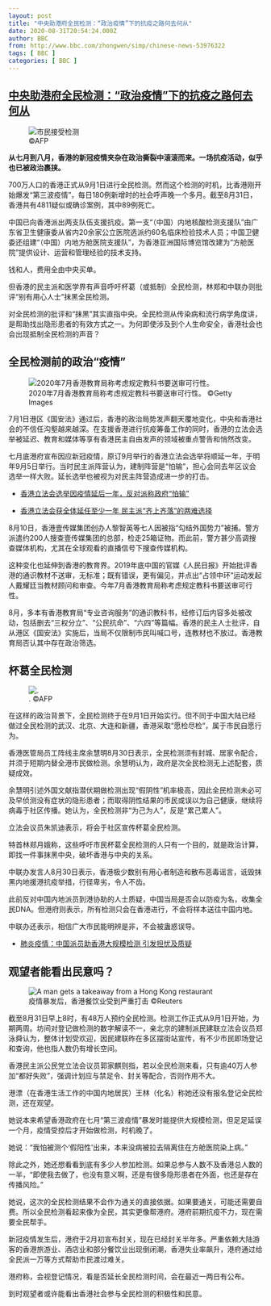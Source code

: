 ```yaml
---
layout: post
title: "中央助港府全民检测：“政治疫情”下的抗疫之路何去何从"
date: 2020-08-31T20:54:24.000Z
author: BBC
from: http://www.bbc.com/zhongwen/simp/chinese-news-53976322
tags: [ BBC ]
categories: [ BBC ]
---
```

<!--1598907264000-->
[中央助港府全民检测：“政治疫情”下的抗疫之路何去何从](http://www.bbc.com/zhongwen/simp/chinese-news-53976322)
------

<div>
<figure><img alt="市民接受检测" src="https://ichef.bbci.co.uk/news/600/cpsprodpb/D8D5/production/_114190555_whatsubject.jpg" referrerpolicy="no-referrer"><br><figcaption> ©AFP</figcaption></figure><p class="story-body__introduction"><strong>从七月到八月，香港的新冠疫情夹杂</strong><strong>在</strong><strong>政治</strong><strong>撕裂中</strong><strong>滚滚而来</strong><strong>。</strong><strong>一场抗疫活动，</strong><strong>似乎也</strong><strong>已被政治裹挟。</strong></p><p>700万人口的香港正式从9月1日进行全民检测。然而这个检测的时机，比香港刚开始爆发“第三波疫情”，每日180例新增时的社会呼声晚一个多月。截至8月31日，香港共有4811疑似或确诊案例，其中89例死亡。</p><p>中国已向香港派出两支队伍支援抗疫。第一支“（中国）内地核酸检测支援队”由广东省卫生健康委从省内20余家公立医院选派约60名临床检验技术人员；中国卫健委还组建“（中国）内地方舱医院支援队”，为香港亚洲国际博览馆改建为“方舱医院”提供设计、运营和管理经验的技术支持。</p><p>钱和人，费用全由中央买单。</p><p>但香港的民主派和医学界有声音呼吁杯葛（或抵制）全民检测，林郑和中联办则批评“别有用心人士”抹黑全民检测。</p><p>对全民检测的批评和“抹黑”其实直指中央。全民检测从传染病和流行病学角度讲，是帮助找出隐形患者的有效方式之一。为何即使涉及到个人生命安全，香港社会也会出现抵制全民检测的声音？</p><h2 class="story-body__crosshead">全民检测前的政治“疫情”</h2><figure><img alt="2020年7月香港教育局称考虑规定教科书要送审可行性。" src="https://ichef.bbci.co.uk/news/600/cpsprodpb/939C/production/_114188773_53976322.jpg" referrerpolicy="no-referrer"><br><figcaption>2020年7月香港教育局称考虑规定教科书要送审可行性。 ©Getty Images</figcaption></figure><p>7月1日港区《国安法》通过后，香港的政治局势发声翻天覆地变化，中央和香港社会的不信任沟壑越来越深。在支援香港进行抗疫筹备工作的同时，香港的立法会选举被延迟、教育和媒体等享有香港民主自由发声的领域被重点警告和悄然改变。</p><p>七月底港府宣布因应新冠疫情，原订9月举行的香港立法会选举将顺延一年，于明年9月5日举行。当时民主派阵营认为，建制阵营是“怕输”，担心会同去年区议会选举一样大败。延长选举也被视为对民主阵营造成进一步的打击。</p><ul class="story-body__unordered-list"><li class="story-body__list-item"><a href="http://https//www.bbc.com/zhongwen/simp/chinese-news-53608720" class="story-body__link">香港立法会选举因疫情延后一年，反对派称政府“怕输”</a></li></ul><ul class="story-body__unordered-list"><li class="story-body__list-item"><a href="http://https//www.bbc.com/zhongwen/simp/chinese-news-53777549" class="story-body__link">香港立法会获全体延任至少一年 民主派“齐上齐落”的两难选择</a></li></ul><p>8月10日，香港壹传媒集团创办人黎智英等七人因被指“勾结外国势力”被捕。警方派遣约200人搜查壹传媒集团的总部，检走25箱证物。而此前，警方甚少高调搜查媒体机构，尤其在全球观看的直播信号下搜查传媒机构。</p><p>这种变化也延伸到香港的教育界。2019年底中国的官媒《人民日报》开始批评香港的通识教材不送审，无标准；既有错误，更有偏见，并点出“占领中环”运动发起人戴耀廷当教材顾问和审查。今年7月香港教育局称考虑规定教科书要送审可行性。</p><p>8月，多本有香港教育局“专业咨询服务”的通识教科书，经修订后内容多处被改动，包括删去“三权分立”、“公民抗命”、“六四”等篇幅。香港的民主人士批评，自从港区《国安法》实施后，当局不仅限制市民叫喊口号，连教材也不放过。香港教育局否认其中存在政治筛选。</p><h2 class="story-body__crosshead">杯葛全民检测</h2><figure><img alt="." src="https://ichef.bbci.co.uk/news/600/cpsprodpb/E1BC/production/_114188775_53976322.jpg" referrerpolicy="no-referrer"><br><figcaption>. ©AFP</figcaption></figure><p>在这样的政治背景下，全民检测终于在9月1日开始实行。但不同于中国大陆已经做过全民检测的武汉、北京、大连和新疆，香港采取“愿检尽检”，属于市民自愿行为。</p><p>香港医管局员工阵线主席余慧明8月30日表示，全民检测须有封城、居家令配合，并须于短期内替全港市民做检测。余慧明认为，政府是次全民检测无上述配套，质疑成效。</p><p>余慧明引述外国文献指潜伏期做检测出现“假阴性”机率极高，因此全民检测未必可及早侦测没有症状的隐形患者；而取得阴性结果的市民或误以为自己健康，继续将病毒于社区传播。她认为，全民检测非“为己为人”，反是“累己累人”。</p><p>立法会议员朱凯迪表示，将会于社区宣传杯葛全民检测。</p><p>特首林郑月娥称，这些呼吁市民杯葛全民检测的人只有一个目的，就是政治计算，即找一件事抹黑中央，破坏香港与中央的关系。</p><p>中联办发言人8月30日表示，香港极少数别有用心者制造和散布恶毒谣言，诋毁抹黑内地援港抗疫举措，行径卑劣，令人不齿。</p><p>此前反对中国内地派员到港协助的人士质疑，中国当局是否会以防疫为名，收集全民DNA。但港府则表示，所有检测只会在香港进行，不会将样本送往中国内地。</p><p>中联办还表示，相信广大市民能明辨是非，不会被蛊惑误导。</p><ul class="story-body__unordered-list"><li class="story-body__list-item"><a href="http://https//www.bbc.com/zhongwen/simp/chinese-news-53636609" class="story-body__link">肺炎疫情：中国派员助香港大规模检测 引发担忧及质疑</a></li></ul><h2 class="story-body__crosshead">观望者能看出民意吗？</h2><figure><img alt="A man gets a takeaway from a Hong Kong restaurant" src="https://ichef.bbci.co.uk/news/600/cpsprodpb/34CF/production/_113691531_mediaitem113691530.jpg" referrerpolicy="no-referrer"><br><figcaption>疫情暴发后，香港餐饮业受到严重打击 ©Reuters</figcaption></figure><p>截至8月31日早上8时，有48万人预约全民检测。检测工作正式从9月1日开始，为期两周。坊间对登记做检测的数字解读不一，亲北京的建制派民建联立法会议员郑泳舜认为，整体计划受欢迎，因民建联昨在多区摆街站宣传，有不少市民即场登记和查询，他也指人数仍有增长空间。</p><p>香港民主派公民党立法会议员郭家麒则指，若以全民检测来看，只有逾40万人参加“都好失败”，强调计划应与禁足令、封关等配合，否则作用不大。</p><p>港漂（在香港生活工作的中国内地居民）王林（化名）称她还没有报名登记全民检测，还在观望。</p><p>她说本来希望香港政府在七月“第三波疫情”暴发时能提供大规模检测，但足足延误一个月，疫情受控后才开始做检测，时机晚了。</p><p>她说：“我怕被测个‘假阳性’出来，本来没病被拉去隔离住在方舱医院染上病。”</p><p>除此之外，她还想看看到底有多少人参加检测。如果总参与人数不及香港总人数的一半，“即使我去做了，也没有意义啊，还是有很多隐形患者在外面，也还是存在传播风险。”</p><p>她说，这次的全民检测结果不会作为通关的直接依据。如果要通关，可能还需要自费。所以全民检测看起来像为全民，其实更像帮港府。港府前期抗疫不力，现在需要全民帮手。</p><p>新冠疫情发生后，港府于2月初宣布封关，现在已经封关半年多。严重依赖大陆游客的香港旅游业、酒店业和部分餐饮业出现倒闭潮，香港失业率飙升，港府通过给全民派一万等方式帮助市民渡过难关。</p><p>港府称，会视登记情况，看是否延长全民检测时间，会在最近一两日有公布。</p><p>到时观望者或许能看出香港社会参与全民检测的积极性和民意。</p>
</div>
